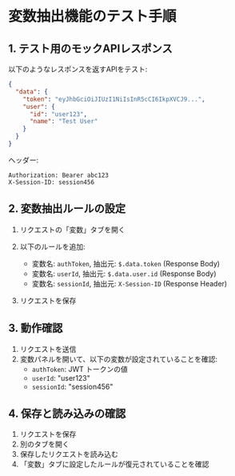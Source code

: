 # 変数抽出機能のテスト手順

## 1. テスト用のモックAPIレスポンス

以下のようなレスポンスを返すAPIをテスト:

```json
{
  "data": {
    "token": "eyJhbGciOiJIUzI1NiIsInR5cCI6IkpXVCJ9...",
    "user": {
      "id": "user123",
      "name": "Test User"
    }
  }
}
```

ヘッダー:
```
Authorization: Bearer abc123
X-Session-ID: session456
```

## 2. 変数抽出ルールの設定

1. リクエストの「変数」タブを開く
2. 以下のルールを追加:
   - 変数名: `authToken`, 抽出元: `$.data.token` (Response Body)
   - 変数名: `userId`, 抽出元: `$.data.user.id` (Response Body)
   - 変数名: `sessionId`, 抽出元: `X-Session-ID` (Response Header)

3. リクエストを保存

## 3. 動作確認

1. リクエストを送信
2. 変数パネルを開いて、以下の変数が設定されていることを確認:
   - `authToken`: JWT トークンの値
   - `userId`: "user123"
   - `sessionId`: "session456"

## 4. 保存と読み込みの確認

1. リクエストを保存
2. 別のタブを開く
3. 保存したリクエストを読み込む
4. 「変数」タブに設定したルールが復元されていることを確認